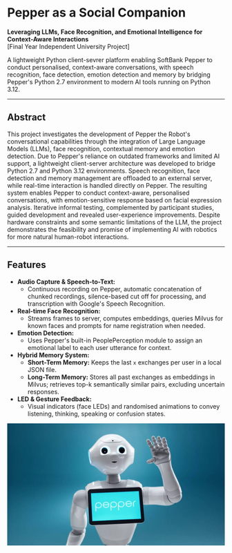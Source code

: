 # Pepper as a Social Companion

**Leveraging LLMs, Face Recognition, and Emotional Intelligence for Context-Aware Interactions**  
[Final Year Independent University Project]

A lightweight Python client-sevrer platform enabling SoftBank Pepper to conduct personalised, context-aware conversations, with speech recognition, face detection, emotion detection and memory by bridging Pepper's Python 2.7 environment to modern AI tools running on Python 3.12.

---

## Abstract

This project investigates the development of Pepper the Robot's conversational capabilities through the integration of Large Language Models (LLMs), face recognition, contextual memory and emotion detection. Due to Pepper's reliance on outdated frameworks and limited AI support, a lightweight client-server architecture was developed to bridge Python 2.7 and Python 3.12 environments. Speech recognition, face detection and memory management are offloaded to an external server, while real-time interaction is handled directly on Pepper. The resulting system enables Pepper to conduct context-aware, personalised conversations, with emotion-sensitive response based on facial expression analysis. Iterative informal testing, complemented by participant studies, guided development and revealed user-experience improvements. Despite hardware constraints and some semantic limitations of the LLM, the project demonstrates the feasibility and promise of implementing AI with robotics for more natural human-robot interactions.

---

## Features

- **Audio Capture & Speech-to-Text:**
  - Continuous recording on Pepper, automatic concatenation of chunked recordings, silence-based cut off for processing, and transcription with Google's Speech Recognition.
- **Real-time Face Recognition:**
  - Streams frames to server, computes embeddings, queries Milvus for known faces and prompts for name registration when needed.
- **Emotion Detection:**
  - Uses Pepper's built-in PeoplePerception module to assign an emotional label to each user utterance for context.
- **Hybrid Memory System:**
  - **Short-Term Memory:** Keeps the last `x` exchanges per user in a local JSON file.
  - **Long-Term Memory:** Stores all past exchanges as embeddings in Milvus; retrieves top-k semantically similar pairs, excluding uncertain responses.
- **LED & Gesture Feedback:**
  - Visual indicators (face LEDs) and randomised animations to convey listening, thinking, speaking or confusion states.

![Softbank Pepper Robot](image/pepper.jpg)
